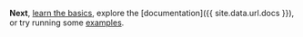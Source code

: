 **Next**, [learn the basics](), explore the [documentation]({{ site.data.url.docs }}), or try running some [examples]().
